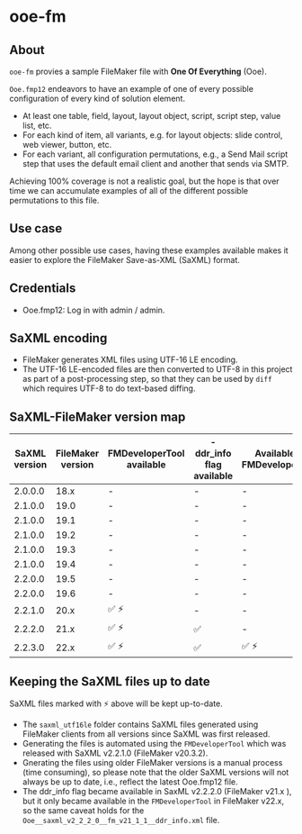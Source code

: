 # ooe-fm

## About

`ooe-fm` provies a sample FileMaker file with __One Of Everything__ (Ooe).

`Ooe.fmp12` endeavors to have an example of one of every possible configuration of every kind of solution element.

- At least one table, field, layout, layout object, script, script step, value list, etc.
- For each kind of item, all variants, e.g. for layout objects: slide control, web viewer, button, etc.
- For each variant, all configuration permutations, e.g., a Send Mail script step that uses the default email client and another that sends via SMTP.

Achieving 100% coverage is not a realistic goal, but the hope is that over time we can accumulate examples of all of the different possible permutations to this file.

## Use case

Among other possible use cases, having these examples available makes it easier to explore the FileMaker Save-as-XML (SaXML) format.

## Credentials

- Ooe.fmp12: Log in with admin / admin.

## SaXML encoding

- FileMaker generates XML files using UTF-16 LE encoding.
- The UTF-16 LE-encoded files are then converted to UTF-8 in this project as part of a post-processing step, so that they can be used by `diff` which requires UTF-8 to do text-based diffing.

## SaXML-FileMaker version map

| SaXML<br>version | FileMaker<br>version | FMDeveloperTool<br>available | -ddr_info<br>flag available | Available in<br>FMDeveloperTool |
|---------------|-------------------|---------------------------|---------------------|---------------------|
| 2.0.0.0 | 18.x | - | - | - |
| 2.1.0.0 | 19.0 | - | - | - |
| 2.1.0.0 | 19.1 | - | - | - |
| 2.1.0.0 | 19.2 | - | - | - |
| 2.1.0.0 | 19.3 | - | - | - |
| 2.1.0.0 | 19.4 | - | - | - |
| 2.2.0.0 | 19.5 | - | - | - |
| 2.2.0.0 | 19.6 | - | - | - |
| 2.2.1.0 | 20.x | ✅ ⚡️ | - | - |
| 2.2.2.0 | 21.x | ✅ ⚡️ | ✅ | - |
| 2.2.3.0 | 22.x | ✅ ⚡️ | ✅ | ✅ ⚡️ |

## Keeping the SaXML files up to date

SaXML files marked with ⚡️ above will be kept up-to-date.

- The `saxml_utf16le` folder contains SaXML files generated using FileMaker clients from all versions since SaXML was first released.
- Generating the files is automated using the `FMDeveloperTool` which was released with SaXML v2.2.1.0 (FileMaker v20.3.2).
- Gnerating the files using older FileMaker versions is a manual process (time consuming), so please note that the older SaXML versions will not always be up to date, i.e., reflect the latest Ooe.fmp12 file.
- The ddr_info flag became available in SaxML v2.2.2.0 (FileMaker v21.x ), but it only became available in the `FMDeveloperTool` in FileMaker v22.x, so the same caveat holds for the `Ooe__saxml_v2_2_2_0__fm_v21_1_1__ddr_info.xml` file.
